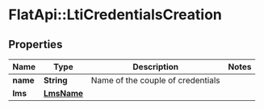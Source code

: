 # FlatApi::LtiCredentialsCreation

## Properties
Name | Type | Description | Notes
------------ | ------------- | ------------- | -------------
**name** | **String** | Name of the couple of credentials | 
**lms** | [**LmsName**](LmsName.md) |  | 


